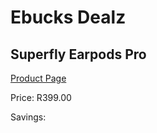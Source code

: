 
# Ebucks Dealz
## Superfly Earpods Pro
[Product Page](https://www.ebucks.com/web/shop/productSelected.do?prodId=1100520742&catId=752322860)

Price: R399.00

Savings: 


	